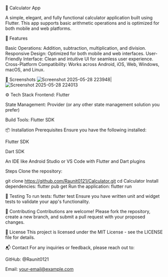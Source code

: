 🧮 Calculator App

A simple, elegant, and fully functional calculator application built using Flutter. This app supports basic arithmetic operations and is optimized for both mobile and web platforms.

🚀 Features

Basic Operations: Addition, subtraction, multiplication, and division.
Responsive Design: Optimized for both mobile and web interfaces.
User-Friendly Interface: Clean and intuitive UI for seamless user experience.
Cross-Platform Compatibility: Works across Android, iOS, Web, Windows, macOS, and Linux.

📸 Screenshots
![Screenshot 2025-05-28 223948](https://github.com/user-attachments/assets/f6683fbc-05e7-414d-b0c2-d2853aaf90aa)|![Screenshot 2025-05-28 224013](https://github.com/user-attachments/assets/8da83c0b-f083-4562-b29e-c1693dc0eec6)

⚙️ Tech Stack
Frontend: Flutter

State Management: Provider (or any other state management solution you prefer)

Build Tools: Flutter SDK

📦 Installation
Prerequisites
Ensure you have the following installed:

Flutter SDK

Dart SDK

An IDE like Android Studio or VS Code with Flutter and Dart plugins

Steps
Clone the repository:

git clone https://github.com/Raunit0121/Calculator.git
cd Calculator
Install dependencies:
flutter pub get
Run the application:
flutter run

🧪 Testing
To run tests:
flutter test
Ensure you have written unit and widget tests to validate your app's functionality.

🤝 Contributing
Contributions are welcome! Please fork the repository, create a new branch, and submit a pull request with your proposed changes.

📄 License
This project is licensed under the MIT License - see the LICENSE file for details.

📬 Contact
For any inquiries or feedback, please reach out to:

GitHub: @Raunit0121

Email: your-email@example.com

